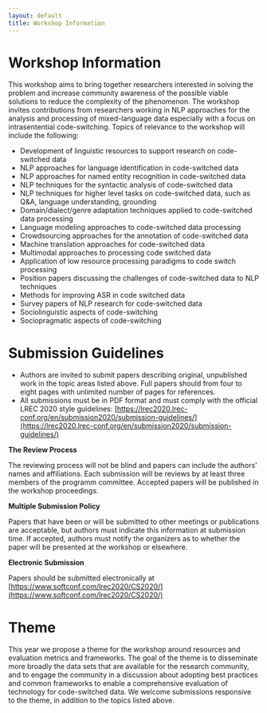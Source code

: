 ```yaml
---
layout: default
title: Workshop Information
---
```


# Workshop Information

This workshop aims to bring together researchers interested in solving the problem and increase community awareness of the possible viable solutions to reduce the complexity of the phenomenon. The workshop invites contributions from researchers working in NLP approaches for the analysis and processing of mixed-language data especially with a focus on intrasentential code-switching. Topics of relevance to the workshop will include the following:

- Development of linguistic resources to support research on code-switched data
- NLP approaches for language identification in code-switched data
- NLP approaches for named entity recognition in code-switched data
- NLP techniques for the syntactic analysis of code-switched data
- NLP techniques for higher level tasks on code-switched data, such as Q&A, language understanding, grounding
- Domain/dialect/genre adaptation techniques applied to code-switched data processing
- Language modeling approaches to code-switched data processing
- Crowdsourcing approaches for the annotation of code-switched data
- Machine translation approaches for code-switched data
- Multimodal approaches to processing code switched data
- Application of low resource processing paradigms to code switch processing 
- Position papers discussing the challenges of code-switched data to NLP techniques
- Methods for improving ASR in code switched data
- Survey papers of NLP research for code-switched data
- Sociolinguistic aspects of code-switching
- Sociopragmatic aspects of code-switching

# Submission Guidelines

- Authors are invited to submit papers describing original, unpublished work in the topic areas listed above. Full papers should from four to eight pages with unlimited number of pages for references.
- All submissions must be in PDF format and must comply with the official LREC 2020 style guidelines: [https://lrec2020.lrec-conf.org/en/submission2020/submission-guidelines/](https://lrec2020.lrec-conf.org/en/submission2020/submission-guidelines/)

**The Review Process**

The reviewing process will not be blind and papers can include the authors' names and affiliations. Each submission will be reviews by at least three members of the programm committee. Accepted papers will be published in the workshop proceedings.

**Multiple Submission Policy**

Papers that have been or will be submitted to other meetings or publications are acceptable, but authors must indicate this information at submission time. If accepted, authors must notify the organizers as to whether the paper will be presented at the workshop or elsewhere.

**Electronic Submission**

Papers should be submitted electronically at [https://www.softconf.com/lrec2020/CS2020/](https://www.softconf.com/lrec2020/CS2020/)

# Theme

This year we propose a theme for the workshop around resources and evaluation metrics and frameworks. The goal of the theme is to disseminate more broadly the data sets that are available for the research community, and to engage the community in a discussion about adopting best practices and common frameworks to enable a comprehensive evaluation of technology for code-switched data. We welcome submissions responsive to the theme, in addition to the topics listed above.


